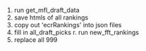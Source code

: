 1. run get_mfl_draft_data
2. save htmls of all rankings
3. copy out 'ecrRankings' into json files
4. fill in all_draft_picks
r. run new_fft_rankings
6. replace all 999